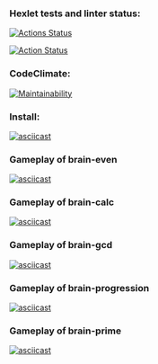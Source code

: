 ### Hexlet tests and linter status:
[![Actions Status](https://github.com/evgeniy1801/frontend-project-lvl1/workflows/hexlet-check/badge.svg)](https://github.com/evgeniy1801/frontend-project-lvl1/actions)

[![Action Status](https://github.com/evgeniy1801/frontend-project-lvl1/workflows/lint/badge.svg)](https://github.com/evgeniy1801/frontend-project-lvl1/actions)

### CodeClimate:
[![Maintainability](https://api.codeclimate.com/v1/badges/1843673011beb9f20e83/maintainability)](https://codeclimate.com/github/evgeniy1801/frontend-project-lvl1/maintainability)

### Install:
[![asciicast](https://asciinema.org/a/379734.svg)](https://asciinema.org/a/379734)

### Gameplay of brain-even
[![asciicast](https://asciinema.org/a/379737.svg)](https://asciinema.org/a/379737)

### Gameplay of brain-calc
[![asciicast](https://asciinema.org/a/379738.svg)](https://asciinema.org/a/379738)

### Gameplay of brain-gcd
[![asciicast](https://asciinema.org/a/379745.svg)](https://asciinema.org/a/379745)

### Gameplay of brain-progression
[![asciicast](https://asciinema.org/a/379760.svg)](https://asciinema.org/a/379760)

### Gameplay of brain-prime
[![asciicast](https://asciinema.org/a/379763.svg)](https://asciinema.org/a/379763)
